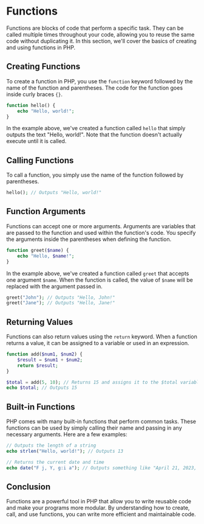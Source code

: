 # Functions

Functions are blocks of code that perform a specific task. They can be called multiple times throughout your code, allowing you to reuse the same code without duplicating it. In this section, we'll cover the basics of creating and using functions in PHP.

## Creating Functions

To create a function in PHP, you use the `function` keyword followed by the name of the function and parentheses. The code for the function goes inside curly braces `{}`.

```php
function hello() {
    echo "Hello, world!";
}
```

In the example above, we've created a function called `hello` that simply outputs the text "Hello, world!". Note that the function doesn't actually execute until it is called.

## Calling Functions

To call a function, you simply use the name of the function followed by parentheses.

```php
hello(); // Outputs "Hello, world!"
```

## Function Arguments

Functions can accept one or more arguments. Arguments are variables that are passed to the function and used within the function's code. You specify the arguments inside the parentheses when defining the function.

```php
function greet($name) {
    echo "Hello, $name!";
}
```

In the example above, we've created a function called `greet` that accepts one argument `$name`. When the function is called, the value of `$name` will be replaced with the argument passed in.

```php
greet("John"); // Outputs "Hello, John!"
greet("Jane"); // Outputs "Hello, Jane!"
```

## Returning Values

Functions can also return values using the `return` keyword. When a function returns a value, it can be assigned to a variable or used in an expression.

```php
function add($num1, $num2) {
    $result = $num1 + $num2;
    return $result;
}

$total = add(5, 10); // Returns 15 and assigns it to the $total variable.
echo $total; // Outputs 15
```

## Built-in Functions

PHP comes with many built-in functions that perform common tasks. These functions can be used by simply calling their name and passing in any necessary arguments. Here are a few examples:

```php
// Outputs the length of a string
echo strlen("Hello, world!"); // Outputs 13

// Returns the current date and time
echo date("F j, Y, g:i a"); // Outputs something like "April 21, 2023, 3:27 pm"
```

## Conclusion

Functions are a powerful tool in PHP that allow you to write reusable code and make your programs more modular. By understanding how to create, call, and use functions, you can write more efficient and maintainable code.